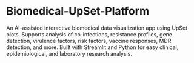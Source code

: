 # Biomedical-UpSet-Platform
An AI-assisted interactive biomedical data visualization app using UpSet plots. Supports analysis of co-infections, resistance profiles, gene detection, virulence factors, risk factors, vaccine responses, MDR detection, and more. Built with Streamlit and Python for easy clinical, epidemiological, and laboratory research analysis.
